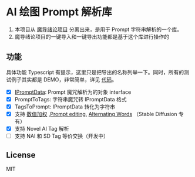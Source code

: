 # AI 绘图 Prompt 解析库

1. 本项目从 [魔导绪论项目](https://github.com/KonghaYao/ai-tag) 分离出来，是用于 Prompt 字符串解析的一个库。
2. 魔导绪论项目的一键导入和一键导出功能都是基于这个库进行操作的

## 功能

具体功能 Typescript 有提示，这里只是把导出的名称列举一下。同时，所有的测试例子其实都是 DEMO，非常简单，详见 [代码](./test/TagsConvertor.spec.ts)。

-   [x] [IPromptData](./src/IPromptData.ts): Prompt 魔咒解析为的对象 interface
-   [x] PromptToTags: 字符串魔咒转 IPromptData 格式
-   [x] TagsToPrompt: IPromptData 转化为字符串
-   [x] 支持 [数值加权](https://github.com/AUTOMATIC1111/stable-diffusion-webui/wiki/Features#attentionemphasis) ,[Prompt editing](https://github.com/AUTOMATIC1111/stable-diffusion-webui/wiki/Features#prompt-editing), [Alternating Words](https://github.com/AUTOMATIC1111/stable-diffusion-webui/wiki/Features#alternating-words) （Stable Diffusion 专有）
-   [x] 支持 Novel AI Tag 解析
-   [ ] 支持 NAI 和 SD Tag 等价交换（开发中）

## License

MIT
